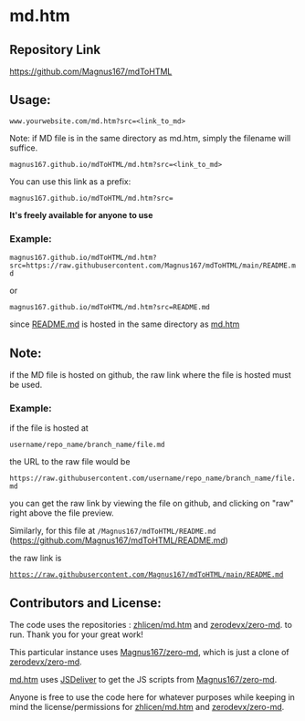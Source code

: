 # md.htm
## Repository Link

https://github.com/Magnus167/mdToHTML

## Usage:

`www.yourwebsite.com/md.htm?src=<link_to_md>`

Note: if MD file is in the same directory as md.htm, simply the filename will suffice. 

`magnus167.github.io/mdToHTML/md.htm?src=<link_to_md>`


You can use this link as a prefix:

`magnus167.github.io/mdToHTML/md.htm?src=`

**It's freely available for anyone to use**



### Example:

`magnus167.github.io/mdToHTML/md.htm?src=https://raw.githubusercontent.com/Magnus167/mdToHTML/main/README.md`

or 

`magnus167.github.io/mdToHTML/md.htm?src=README.md`

since [README.md](https://github.com/Magnus167/mdToHTML/blob/main/README.md) is hosted in the same directory as [md.htm](https://github.com/Magnus167/mdToHTML/blob/main/md.htm)


## Note:

if the MD file is hosted on github, the raw link where the file is hosted must be used.

### Example:

if the file is hosted at 

`username/repo_name/branch_name/file.md` 

the URL to the raw file would be

`https://raw.githubusercontent.com/username/repo_name/branch_name/file.md`

you can get the raw link by viewing the file on github, and clicking on "raw" right above the file preview.

Similarly, 
for this file at 
`/Magnus167/mdToHTML/README.md` (https://github.com/Magnus167/mdToHTML/README.md)

the raw link is 

[`https://raw.githubusercontent.com/Magnus167/mdToHTML/main/README.md`](https://raw.githubusercontent.com/Magnus167/mdToHTML/main/README.md)
 
## Contributors and License: 

The code uses the repositories : [zhlicen/md.htm](https://github.com/zhlicen/md.htm) and [zerodevx/zero-md](https://github.com/zerodevx/zero-md).  to run. 
Thank you for your great work!

This particular instance uses [Magnus167/zero-md](https://github.com/Magnus167/zero-md), which is just a clone of [zerodevx/zero-md](https://github.com/zerodevx/zero-md). 

[md.htm](https://github.com/Magnus167/mdToHTML/blob/4a7056eed2c115c7eb1992a17bda2c21dc86365a/md.htm#L4) uses [JSDeliver](https://www.jsdelivr.com/) to get the JS scripts from [Magnus167/zero-md](https://github.com/Magnus167/zero-md).

Anyone is free to use the code here for whatever purposes while keeping in mind the license/permissions for [zhlicen/md.htm](https://github.com/zhlicen/md.htm) and [zerodevx/zero-md](https://github.com/zerodevx/zero-md).

